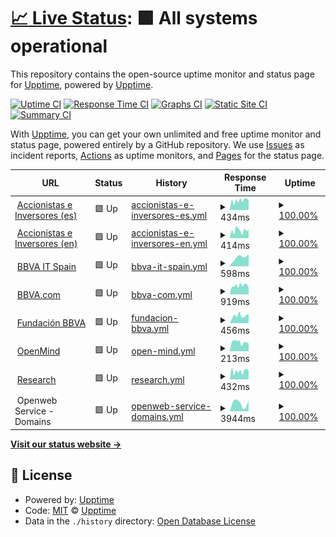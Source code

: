 # [📈 Live Status](https://upptime.github.io/upptime): <!--live status--> **🟩 All systems operational**

This repository contains the open-source uptime monitor and status page for [Upptime](https://upptime.js.org), powered by [Upptime](https://github.com/upptime/upptime).

[![Uptime CI](https://github.com/next-franciscocalle/openweb-uptime/workflows/Uptime%20CI/badge.svg)](https://github.com/next-franciscocalle/openweb-uptime/actions?query=workflow%3A%22Uptime+CI%22)
[![Response Time CI](https://github.com/next-franciscocalle/openweb-uptime/workflows/Response%20Time%20CI/badge.svg)](https://github.com/next-franciscocalle/openweb-uptime/actions?query=workflow%3A%22Response+Time+CI%22)
[![Graphs CI](https://github.com/next-franciscocalle/openweb-uptime/workflows/Graphs%20CI/badge.svg)](https://github.com/next-franciscocalle/openweb-uptime/actions?query=workflow%3A%22Graphs+CI%22)
[![Static Site CI](https://github.com/next-franciscocalle/openweb-uptime/workflows/Static%20Site%20CI/badge.svg)](https://github.com/next-franciscocalle/openweb-uptime/actions?query=workflow%3A%22Static+Site+CI%22)
[![Summary CI](https://github.com/next-franciscocalle/openweb-uptime/workflows/Summary%20CI/badge.svg)](https://github.com/next-franciscocalle/openweb-uptime/actions?query=workflow%3A%22Summary+CI%22)

With [Upptime](https://upptime.js.org), you can get your own unlimited and free uptime monitor and status page, powered entirely by a GitHub repository. We use [Issues](https://github.com/upptime/upptime/issues) as incident reports, [Actions](https://github.com/next-franciscocalle/openweb-uptime/actions) as uptime monitors, and [Pages](https://upptime.github.io/upptime) for the status page.

<!--start: status pages-->
<!-- This summary is generated by Upptime (https://github.com/upptime/upptime) -->
<!-- Do not edit this manually, your changes will be overwritten -->
<!-- prettier-ignore -->
| URL | Status | History | Response Time | Uptime |
| --- | ------ | ------- | ------------- | ------ |
| <img alt="" src="https://favicons.githubusercontent.com/accionistaseinversores.bbva.com" height="13"> [Accionistas e Inversores (es)](https://accionistaseinversores.bbva.com/) | 🟩 Up | [accionistas-e-inversores-es.yml](https://github.com/next-franciscocalle/openweb-uptime/commits/HEAD/history/accionistas-e-inversores-es.yml) | <details><summary><img alt="Response time graph" src="./graphs/accionistas-e-inversores-es/response-time-week.png" height="20"> 434ms</summary><br><a href="https://next-franciscocalle.github.io/openweb-uptime/history/accionistas-e-inversores-es"><img alt="Response time 434" src="https://img.shields.io/endpoint?url=https%3A%2F%2Fraw.githubusercontent.com%2Fnext-franciscocalle%2Fopenweb-uptime%2FHEAD%2Fapi%2Faccionistas-e-inversores-es%2Fresponse-time.json"></a><br><a href="https://next-franciscocalle.github.io/openweb-uptime/history/accionistas-e-inversores-es"><img alt="24-hour response time 434" src="https://img.shields.io/endpoint?url=https%3A%2F%2Fraw.githubusercontent.com%2Fnext-franciscocalle%2Fopenweb-uptime%2FHEAD%2Fapi%2Faccionistas-e-inversores-es%2Fresponse-time-day.json"></a><br><a href="https://next-franciscocalle.github.io/openweb-uptime/history/accionistas-e-inversores-es"><img alt="7-day response time 434" src="https://img.shields.io/endpoint?url=https%3A%2F%2Fraw.githubusercontent.com%2Fnext-franciscocalle%2Fopenweb-uptime%2FHEAD%2Fapi%2Faccionistas-e-inversores-es%2Fresponse-time-week.json"></a><br><a href="https://next-franciscocalle.github.io/openweb-uptime/history/accionistas-e-inversores-es"><img alt="30-day response time 434" src="https://img.shields.io/endpoint?url=https%3A%2F%2Fraw.githubusercontent.com%2Fnext-franciscocalle%2Fopenweb-uptime%2FHEAD%2Fapi%2Faccionistas-e-inversores-es%2Fresponse-time-month.json"></a><br><a href="https://next-franciscocalle.github.io/openweb-uptime/history/accionistas-e-inversores-es"><img alt="1-year response time 434" src="https://img.shields.io/endpoint?url=https%3A%2F%2Fraw.githubusercontent.com%2Fnext-franciscocalle%2Fopenweb-uptime%2FHEAD%2Fapi%2Faccionistas-e-inversores-es%2Fresponse-time-year.json"></a></details> | <details><summary><a href="https://next-franciscocalle.github.io/openweb-uptime/history/accionistas-e-inversores-es">100.00%</a></summary><a href="https://next-franciscocalle.github.io/openweb-uptime/history/accionistas-e-inversores-es"><img alt="All-time uptime 100.00%" src="https://img.shields.io/endpoint?url=https%3A%2F%2Fraw.githubusercontent.com%2Fnext-franciscocalle%2Fopenweb-uptime%2FHEAD%2Fapi%2Faccionistas-e-inversores-es%2Fuptime.json"></a><br><a href="https://next-franciscocalle.github.io/openweb-uptime/history/accionistas-e-inversores-es"><img alt="24-hour uptime 100.00%" src="https://img.shields.io/endpoint?url=https%3A%2F%2Fraw.githubusercontent.com%2Fnext-franciscocalle%2Fopenweb-uptime%2FHEAD%2Fapi%2Faccionistas-e-inversores-es%2Fuptime-day.json"></a><br><a href="https://next-franciscocalle.github.io/openweb-uptime/history/accionistas-e-inversores-es"><img alt="7-day uptime 100.00%" src="https://img.shields.io/endpoint?url=https%3A%2F%2Fraw.githubusercontent.com%2Fnext-franciscocalle%2Fopenweb-uptime%2FHEAD%2Fapi%2Faccionistas-e-inversores-es%2Fuptime-week.json"></a><br><a href="https://next-franciscocalle.github.io/openweb-uptime/history/accionistas-e-inversores-es"><img alt="30-day uptime 100.00%" src="https://img.shields.io/endpoint?url=https%3A%2F%2Fraw.githubusercontent.com%2Fnext-franciscocalle%2Fopenweb-uptime%2FHEAD%2Fapi%2Faccionistas-e-inversores-es%2Fuptime-month.json"></a><br><a href="https://next-franciscocalle.github.io/openweb-uptime/history/accionistas-e-inversores-es"><img alt="1-year uptime 100.00%" src="https://img.shields.io/endpoint?url=https%3A%2F%2Fraw.githubusercontent.com%2Fnext-franciscocalle%2Fopenweb-uptime%2FHEAD%2Fapi%2Faccionistas-e-inversores-es%2Fuptime-year.json"></a></details>
| <img alt="" src="https://favicons.githubusercontent.com/shareholdersandinvestors.bbva.com" height="13"> [Accionistas e Inversores (en)](https://shareholdersandinvestors.bbva.com/) | 🟩 Up | [accionistas-e-inversores-en.yml](https://github.com/next-franciscocalle/openweb-uptime/commits/HEAD/history/accionistas-e-inversores-en.yml) | <details><summary><img alt="Response time graph" src="./graphs/accionistas-e-inversores-en/response-time-week.png" height="20"> 414ms</summary><br><a href="https://next-franciscocalle.github.io/openweb-uptime/history/accionistas-e-inversores-en"><img alt="Response time 414" src="https://img.shields.io/endpoint?url=https%3A%2F%2Fraw.githubusercontent.com%2Fnext-franciscocalle%2Fopenweb-uptime%2FHEAD%2Fapi%2Faccionistas-e-inversores-en%2Fresponse-time.json"></a><br><a href="https://next-franciscocalle.github.io/openweb-uptime/history/accionistas-e-inversores-en"><img alt="24-hour response time 414" src="https://img.shields.io/endpoint?url=https%3A%2F%2Fraw.githubusercontent.com%2Fnext-franciscocalle%2Fopenweb-uptime%2FHEAD%2Fapi%2Faccionistas-e-inversores-en%2Fresponse-time-day.json"></a><br><a href="https://next-franciscocalle.github.io/openweb-uptime/history/accionistas-e-inversores-en"><img alt="7-day response time 414" src="https://img.shields.io/endpoint?url=https%3A%2F%2Fraw.githubusercontent.com%2Fnext-franciscocalle%2Fopenweb-uptime%2FHEAD%2Fapi%2Faccionistas-e-inversores-en%2Fresponse-time-week.json"></a><br><a href="https://next-franciscocalle.github.io/openweb-uptime/history/accionistas-e-inversores-en"><img alt="30-day response time 414" src="https://img.shields.io/endpoint?url=https%3A%2F%2Fraw.githubusercontent.com%2Fnext-franciscocalle%2Fopenweb-uptime%2FHEAD%2Fapi%2Faccionistas-e-inversores-en%2Fresponse-time-month.json"></a><br><a href="https://next-franciscocalle.github.io/openweb-uptime/history/accionistas-e-inversores-en"><img alt="1-year response time 414" src="https://img.shields.io/endpoint?url=https%3A%2F%2Fraw.githubusercontent.com%2Fnext-franciscocalle%2Fopenweb-uptime%2FHEAD%2Fapi%2Faccionistas-e-inversores-en%2Fresponse-time-year.json"></a></details> | <details><summary><a href="https://next-franciscocalle.github.io/openweb-uptime/history/accionistas-e-inversores-en">100.00%</a></summary><a href="https://next-franciscocalle.github.io/openweb-uptime/history/accionistas-e-inversores-en"><img alt="All-time uptime 100.00%" src="https://img.shields.io/endpoint?url=https%3A%2F%2Fraw.githubusercontent.com%2Fnext-franciscocalle%2Fopenweb-uptime%2FHEAD%2Fapi%2Faccionistas-e-inversores-en%2Fuptime.json"></a><br><a href="https://next-franciscocalle.github.io/openweb-uptime/history/accionistas-e-inversores-en"><img alt="24-hour uptime 100.00%" src="https://img.shields.io/endpoint?url=https%3A%2F%2Fraw.githubusercontent.com%2Fnext-franciscocalle%2Fopenweb-uptime%2FHEAD%2Fapi%2Faccionistas-e-inversores-en%2Fuptime-day.json"></a><br><a href="https://next-franciscocalle.github.io/openweb-uptime/history/accionistas-e-inversores-en"><img alt="7-day uptime 100.00%" src="https://img.shields.io/endpoint?url=https%3A%2F%2Fraw.githubusercontent.com%2Fnext-franciscocalle%2Fopenweb-uptime%2FHEAD%2Fapi%2Faccionistas-e-inversores-en%2Fuptime-week.json"></a><br><a href="https://next-franciscocalle.github.io/openweb-uptime/history/accionistas-e-inversores-en"><img alt="30-day uptime 100.00%" src="https://img.shields.io/endpoint?url=https%3A%2F%2Fraw.githubusercontent.com%2Fnext-franciscocalle%2Fopenweb-uptime%2FHEAD%2Fapi%2Faccionistas-e-inversores-en%2Fuptime-month.json"></a><br><a href="https://next-franciscocalle.github.io/openweb-uptime/history/accionistas-e-inversores-en"><img alt="1-year uptime 100.00%" src="https://img.shields.io/endpoint?url=https%3A%2F%2Fraw.githubusercontent.com%2Fnext-franciscocalle%2Fopenweb-uptime%2FHEAD%2Fapi%2Faccionistas-e-inversores-en%2Fuptime-year.json"></a></details>
| <img alt="" src="https://favicons.githubusercontent.com/www.bbvaitspain.com" height="13"> [BBVA IT Spain](https://www.bbvaitspain.com) | 🟩 Up | [bbva-it-spain.yml](https://github.com/next-franciscocalle/openweb-uptime/commits/HEAD/history/bbva-it-spain.yml) | <details><summary><img alt="Response time graph" src="./graphs/bbva-it-spain/response-time-week.png" height="20"> 598ms</summary><br><a href="https://next-franciscocalle.github.io/openweb-uptime/history/bbva-it-spain"><img alt="Response time 598" src="https://img.shields.io/endpoint?url=https%3A%2F%2Fraw.githubusercontent.com%2Fnext-franciscocalle%2Fopenweb-uptime%2FHEAD%2Fapi%2Fbbva-it-spain%2Fresponse-time.json"></a><br><a href="https://next-franciscocalle.github.io/openweb-uptime/history/bbva-it-spain"><img alt="24-hour response time 598" src="https://img.shields.io/endpoint?url=https%3A%2F%2Fraw.githubusercontent.com%2Fnext-franciscocalle%2Fopenweb-uptime%2FHEAD%2Fapi%2Fbbva-it-spain%2Fresponse-time-day.json"></a><br><a href="https://next-franciscocalle.github.io/openweb-uptime/history/bbva-it-spain"><img alt="7-day response time 598" src="https://img.shields.io/endpoint?url=https%3A%2F%2Fraw.githubusercontent.com%2Fnext-franciscocalle%2Fopenweb-uptime%2FHEAD%2Fapi%2Fbbva-it-spain%2Fresponse-time-week.json"></a><br><a href="https://next-franciscocalle.github.io/openweb-uptime/history/bbva-it-spain"><img alt="30-day response time 598" src="https://img.shields.io/endpoint?url=https%3A%2F%2Fraw.githubusercontent.com%2Fnext-franciscocalle%2Fopenweb-uptime%2FHEAD%2Fapi%2Fbbva-it-spain%2Fresponse-time-month.json"></a><br><a href="https://next-franciscocalle.github.io/openweb-uptime/history/bbva-it-spain"><img alt="1-year response time 598" src="https://img.shields.io/endpoint?url=https%3A%2F%2Fraw.githubusercontent.com%2Fnext-franciscocalle%2Fopenweb-uptime%2FHEAD%2Fapi%2Fbbva-it-spain%2Fresponse-time-year.json"></a></details> | <details><summary><a href="https://next-franciscocalle.github.io/openweb-uptime/history/bbva-it-spain">100.00%</a></summary><a href="https://next-franciscocalle.github.io/openweb-uptime/history/bbva-it-spain"><img alt="All-time uptime 100.00%" src="https://img.shields.io/endpoint?url=https%3A%2F%2Fraw.githubusercontent.com%2Fnext-franciscocalle%2Fopenweb-uptime%2FHEAD%2Fapi%2Fbbva-it-spain%2Fuptime.json"></a><br><a href="https://next-franciscocalle.github.io/openweb-uptime/history/bbva-it-spain"><img alt="24-hour uptime 100.00%" src="https://img.shields.io/endpoint?url=https%3A%2F%2Fraw.githubusercontent.com%2Fnext-franciscocalle%2Fopenweb-uptime%2FHEAD%2Fapi%2Fbbva-it-spain%2Fuptime-day.json"></a><br><a href="https://next-franciscocalle.github.io/openweb-uptime/history/bbva-it-spain"><img alt="7-day uptime 100.00%" src="https://img.shields.io/endpoint?url=https%3A%2F%2Fraw.githubusercontent.com%2Fnext-franciscocalle%2Fopenweb-uptime%2FHEAD%2Fapi%2Fbbva-it-spain%2Fuptime-week.json"></a><br><a href="https://next-franciscocalle.github.io/openweb-uptime/history/bbva-it-spain"><img alt="30-day uptime 100.00%" src="https://img.shields.io/endpoint?url=https%3A%2F%2Fraw.githubusercontent.com%2Fnext-franciscocalle%2Fopenweb-uptime%2FHEAD%2Fapi%2Fbbva-it-spain%2Fuptime-month.json"></a><br><a href="https://next-franciscocalle.github.io/openweb-uptime/history/bbva-it-spain"><img alt="1-year uptime 100.00%" src="https://img.shields.io/endpoint?url=https%3A%2F%2Fraw.githubusercontent.com%2Fnext-franciscocalle%2Fopenweb-uptime%2FHEAD%2Fapi%2Fbbva-it-spain%2Fuptime-year.json"></a></details>
| <img alt="" src="https://favicons.githubusercontent.com/www.bbva.com" height="13"> [BBVA.com](https://www.bbva.com) | 🟩 Up | [bbva-com.yml](https://github.com/next-franciscocalle/openweb-uptime/commits/HEAD/history/bbva-com.yml) | <details><summary><img alt="Response time graph" src="./graphs/bbva-com/response-time-week.png" height="20"> 919ms</summary><br><a href="https://next-franciscocalle.github.io/openweb-uptime/history/bbva-com"><img alt="Response time 919" src="https://img.shields.io/endpoint?url=https%3A%2F%2Fraw.githubusercontent.com%2Fnext-franciscocalle%2Fopenweb-uptime%2FHEAD%2Fapi%2Fbbva-com%2Fresponse-time.json"></a><br><a href="https://next-franciscocalle.github.io/openweb-uptime/history/bbva-com"><img alt="24-hour response time 919" src="https://img.shields.io/endpoint?url=https%3A%2F%2Fraw.githubusercontent.com%2Fnext-franciscocalle%2Fopenweb-uptime%2FHEAD%2Fapi%2Fbbva-com%2Fresponse-time-day.json"></a><br><a href="https://next-franciscocalle.github.io/openweb-uptime/history/bbva-com"><img alt="7-day response time 919" src="https://img.shields.io/endpoint?url=https%3A%2F%2Fraw.githubusercontent.com%2Fnext-franciscocalle%2Fopenweb-uptime%2FHEAD%2Fapi%2Fbbva-com%2Fresponse-time-week.json"></a><br><a href="https://next-franciscocalle.github.io/openweb-uptime/history/bbva-com"><img alt="30-day response time 919" src="https://img.shields.io/endpoint?url=https%3A%2F%2Fraw.githubusercontent.com%2Fnext-franciscocalle%2Fopenweb-uptime%2FHEAD%2Fapi%2Fbbva-com%2Fresponse-time-month.json"></a><br><a href="https://next-franciscocalle.github.io/openweb-uptime/history/bbva-com"><img alt="1-year response time 919" src="https://img.shields.io/endpoint?url=https%3A%2F%2Fraw.githubusercontent.com%2Fnext-franciscocalle%2Fopenweb-uptime%2FHEAD%2Fapi%2Fbbva-com%2Fresponse-time-year.json"></a></details> | <details><summary><a href="https://next-franciscocalle.github.io/openweb-uptime/history/bbva-com">100.00%</a></summary><a href="https://next-franciscocalle.github.io/openweb-uptime/history/bbva-com"><img alt="All-time uptime 100.00%" src="https://img.shields.io/endpoint?url=https%3A%2F%2Fraw.githubusercontent.com%2Fnext-franciscocalle%2Fopenweb-uptime%2FHEAD%2Fapi%2Fbbva-com%2Fuptime.json"></a><br><a href="https://next-franciscocalle.github.io/openweb-uptime/history/bbva-com"><img alt="24-hour uptime 100.00%" src="https://img.shields.io/endpoint?url=https%3A%2F%2Fraw.githubusercontent.com%2Fnext-franciscocalle%2Fopenweb-uptime%2FHEAD%2Fapi%2Fbbva-com%2Fuptime-day.json"></a><br><a href="https://next-franciscocalle.github.io/openweb-uptime/history/bbva-com"><img alt="7-day uptime 100.00%" src="https://img.shields.io/endpoint?url=https%3A%2F%2Fraw.githubusercontent.com%2Fnext-franciscocalle%2Fopenweb-uptime%2FHEAD%2Fapi%2Fbbva-com%2Fuptime-week.json"></a><br><a href="https://next-franciscocalle.github.io/openweb-uptime/history/bbva-com"><img alt="30-day uptime 100.00%" src="https://img.shields.io/endpoint?url=https%3A%2F%2Fraw.githubusercontent.com%2Fnext-franciscocalle%2Fopenweb-uptime%2FHEAD%2Fapi%2Fbbva-com%2Fuptime-month.json"></a><br><a href="https://next-franciscocalle.github.io/openweb-uptime/history/bbva-com"><img alt="1-year uptime 100.00%" src="https://img.shields.io/endpoint?url=https%3A%2F%2Fraw.githubusercontent.com%2Fnext-franciscocalle%2Fopenweb-uptime%2FHEAD%2Fapi%2Fbbva-com%2Fuptime-year.json"></a></details>
| <img alt="" src="https://favicons.githubusercontent.com/www.fbbva.es" height="13"> [Fundación BBVA](https://www.fbbva.es/) | 🟩 Up | [fundacion-bbva.yml](https://github.com/next-franciscocalle/openweb-uptime/commits/HEAD/history/fundacion-bbva.yml) | <details><summary><img alt="Response time graph" src="./graphs/fundacion-bbva/response-time-week.png" height="20"> 456ms</summary><br><a href="https://next-franciscocalle.github.io/openweb-uptime/history/fundacion-bbva"><img alt="Response time 456" src="https://img.shields.io/endpoint?url=https%3A%2F%2Fraw.githubusercontent.com%2Fnext-franciscocalle%2Fopenweb-uptime%2FHEAD%2Fapi%2Ffundacion-bbva%2Fresponse-time.json"></a><br><a href="https://next-franciscocalle.github.io/openweb-uptime/history/fundacion-bbva"><img alt="24-hour response time 456" src="https://img.shields.io/endpoint?url=https%3A%2F%2Fraw.githubusercontent.com%2Fnext-franciscocalle%2Fopenweb-uptime%2FHEAD%2Fapi%2Ffundacion-bbva%2Fresponse-time-day.json"></a><br><a href="https://next-franciscocalle.github.io/openweb-uptime/history/fundacion-bbva"><img alt="7-day response time 456" src="https://img.shields.io/endpoint?url=https%3A%2F%2Fraw.githubusercontent.com%2Fnext-franciscocalle%2Fopenweb-uptime%2FHEAD%2Fapi%2Ffundacion-bbva%2Fresponse-time-week.json"></a><br><a href="https://next-franciscocalle.github.io/openweb-uptime/history/fundacion-bbva"><img alt="30-day response time 456" src="https://img.shields.io/endpoint?url=https%3A%2F%2Fraw.githubusercontent.com%2Fnext-franciscocalle%2Fopenweb-uptime%2FHEAD%2Fapi%2Ffundacion-bbva%2Fresponse-time-month.json"></a><br><a href="https://next-franciscocalle.github.io/openweb-uptime/history/fundacion-bbva"><img alt="1-year response time 456" src="https://img.shields.io/endpoint?url=https%3A%2F%2Fraw.githubusercontent.com%2Fnext-franciscocalle%2Fopenweb-uptime%2FHEAD%2Fapi%2Ffundacion-bbva%2Fresponse-time-year.json"></a></details> | <details><summary><a href="https://next-franciscocalle.github.io/openweb-uptime/history/fundacion-bbva">100.00%</a></summary><a href="https://next-franciscocalle.github.io/openweb-uptime/history/fundacion-bbva"><img alt="All-time uptime 100.00%" src="https://img.shields.io/endpoint?url=https%3A%2F%2Fraw.githubusercontent.com%2Fnext-franciscocalle%2Fopenweb-uptime%2FHEAD%2Fapi%2Ffundacion-bbva%2Fuptime.json"></a><br><a href="https://next-franciscocalle.github.io/openweb-uptime/history/fundacion-bbva"><img alt="24-hour uptime 100.00%" src="https://img.shields.io/endpoint?url=https%3A%2F%2Fraw.githubusercontent.com%2Fnext-franciscocalle%2Fopenweb-uptime%2FHEAD%2Fapi%2Ffundacion-bbva%2Fuptime-day.json"></a><br><a href="https://next-franciscocalle.github.io/openweb-uptime/history/fundacion-bbva"><img alt="7-day uptime 100.00%" src="https://img.shields.io/endpoint?url=https%3A%2F%2Fraw.githubusercontent.com%2Fnext-franciscocalle%2Fopenweb-uptime%2FHEAD%2Fapi%2Ffundacion-bbva%2Fuptime-week.json"></a><br><a href="https://next-franciscocalle.github.io/openweb-uptime/history/fundacion-bbva"><img alt="30-day uptime 100.00%" src="https://img.shields.io/endpoint?url=https%3A%2F%2Fraw.githubusercontent.com%2Fnext-franciscocalle%2Fopenweb-uptime%2FHEAD%2Fapi%2Ffundacion-bbva%2Fuptime-month.json"></a><br><a href="https://next-franciscocalle.github.io/openweb-uptime/history/fundacion-bbva"><img alt="1-year uptime 100.00%" src="https://img.shields.io/endpoint?url=https%3A%2F%2Fraw.githubusercontent.com%2Fnext-franciscocalle%2Fopenweb-uptime%2FHEAD%2Fapi%2Ffundacion-bbva%2Fuptime-year.json"></a></details>
| <img alt="" src="https://favicons.githubusercontent.com/www.bbvaopenmind.com" height="13"> [OpenMind](https://www.bbvaopenmind.com/) | 🟩 Up | [open-mind.yml](https://github.com/next-franciscocalle/openweb-uptime/commits/HEAD/history/open-mind.yml) | <details><summary><img alt="Response time graph" src="./graphs/open-mind/response-time-week.png" height="20"> 213ms</summary><br><a href="https://next-franciscocalle.github.io/openweb-uptime/history/open-mind"><img alt="Response time 213" src="https://img.shields.io/endpoint?url=https%3A%2F%2Fraw.githubusercontent.com%2Fnext-franciscocalle%2Fopenweb-uptime%2FHEAD%2Fapi%2Fopen-mind%2Fresponse-time.json"></a><br><a href="https://next-franciscocalle.github.io/openweb-uptime/history/open-mind"><img alt="24-hour response time 213" src="https://img.shields.io/endpoint?url=https%3A%2F%2Fraw.githubusercontent.com%2Fnext-franciscocalle%2Fopenweb-uptime%2FHEAD%2Fapi%2Fopen-mind%2Fresponse-time-day.json"></a><br><a href="https://next-franciscocalle.github.io/openweb-uptime/history/open-mind"><img alt="7-day response time 213" src="https://img.shields.io/endpoint?url=https%3A%2F%2Fraw.githubusercontent.com%2Fnext-franciscocalle%2Fopenweb-uptime%2FHEAD%2Fapi%2Fopen-mind%2Fresponse-time-week.json"></a><br><a href="https://next-franciscocalle.github.io/openweb-uptime/history/open-mind"><img alt="30-day response time 213" src="https://img.shields.io/endpoint?url=https%3A%2F%2Fraw.githubusercontent.com%2Fnext-franciscocalle%2Fopenweb-uptime%2FHEAD%2Fapi%2Fopen-mind%2Fresponse-time-month.json"></a><br><a href="https://next-franciscocalle.github.io/openweb-uptime/history/open-mind"><img alt="1-year response time 213" src="https://img.shields.io/endpoint?url=https%3A%2F%2Fraw.githubusercontent.com%2Fnext-franciscocalle%2Fopenweb-uptime%2FHEAD%2Fapi%2Fopen-mind%2Fresponse-time-year.json"></a></details> | <details><summary><a href="https://next-franciscocalle.github.io/openweb-uptime/history/open-mind">100.00%</a></summary><a href="https://next-franciscocalle.github.io/openweb-uptime/history/open-mind"><img alt="All-time uptime 100.00%" src="https://img.shields.io/endpoint?url=https%3A%2F%2Fraw.githubusercontent.com%2Fnext-franciscocalle%2Fopenweb-uptime%2FHEAD%2Fapi%2Fopen-mind%2Fuptime.json"></a><br><a href="https://next-franciscocalle.github.io/openweb-uptime/history/open-mind"><img alt="24-hour uptime 100.00%" src="https://img.shields.io/endpoint?url=https%3A%2F%2Fraw.githubusercontent.com%2Fnext-franciscocalle%2Fopenweb-uptime%2FHEAD%2Fapi%2Fopen-mind%2Fuptime-day.json"></a><br><a href="https://next-franciscocalle.github.io/openweb-uptime/history/open-mind"><img alt="7-day uptime 100.00%" src="https://img.shields.io/endpoint?url=https%3A%2F%2Fraw.githubusercontent.com%2Fnext-franciscocalle%2Fopenweb-uptime%2FHEAD%2Fapi%2Fopen-mind%2Fuptime-week.json"></a><br><a href="https://next-franciscocalle.github.io/openweb-uptime/history/open-mind"><img alt="30-day uptime 100.00%" src="https://img.shields.io/endpoint?url=https%3A%2F%2Fraw.githubusercontent.com%2Fnext-franciscocalle%2Fopenweb-uptime%2FHEAD%2Fapi%2Fopen-mind%2Fuptime-month.json"></a><br><a href="https://next-franciscocalle.github.io/openweb-uptime/history/open-mind"><img alt="1-year uptime 100.00%" src="https://img.shields.io/endpoint?url=https%3A%2F%2Fraw.githubusercontent.com%2Fnext-franciscocalle%2Fopenweb-uptime%2FHEAD%2Fapi%2Fopen-mind%2Fuptime-year.json"></a></details>
| <img alt="" src="https://favicons.githubusercontent.com/www.bbvaresearch.com" height="13"> [Research](https://www.bbvaresearch.com/) | 🟩 Up | [research.yml](https://github.com/next-franciscocalle/openweb-uptime/commits/HEAD/history/research.yml) | <details><summary><img alt="Response time graph" src="./graphs/research/response-time-week.png" height="20"> 432ms</summary><br><a href="https://next-franciscocalle.github.io/openweb-uptime/history/research"><img alt="Response time 432" src="https://img.shields.io/endpoint?url=https%3A%2F%2Fraw.githubusercontent.com%2Fnext-franciscocalle%2Fopenweb-uptime%2FHEAD%2Fapi%2Fresearch%2Fresponse-time.json"></a><br><a href="https://next-franciscocalle.github.io/openweb-uptime/history/research"><img alt="24-hour response time 432" src="https://img.shields.io/endpoint?url=https%3A%2F%2Fraw.githubusercontent.com%2Fnext-franciscocalle%2Fopenweb-uptime%2FHEAD%2Fapi%2Fresearch%2Fresponse-time-day.json"></a><br><a href="https://next-franciscocalle.github.io/openweb-uptime/history/research"><img alt="7-day response time 432" src="https://img.shields.io/endpoint?url=https%3A%2F%2Fraw.githubusercontent.com%2Fnext-franciscocalle%2Fopenweb-uptime%2FHEAD%2Fapi%2Fresearch%2Fresponse-time-week.json"></a><br><a href="https://next-franciscocalle.github.io/openweb-uptime/history/research"><img alt="30-day response time 432" src="https://img.shields.io/endpoint?url=https%3A%2F%2Fraw.githubusercontent.com%2Fnext-franciscocalle%2Fopenweb-uptime%2FHEAD%2Fapi%2Fresearch%2Fresponse-time-month.json"></a><br><a href="https://next-franciscocalle.github.io/openweb-uptime/history/research"><img alt="1-year response time 432" src="https://img.shields.io/endpoint?url=https%3A%2F%2Fraw.githubusercontent.com%2Fnext-franciscocalle%2Fopenweb-uptime%2FHEAD%2Fapi%2Fresearch%2Fresponse-time-year.json"></a></details> | <details><summary><a href="https://next-franciscocalle.github.io/openweb-uptime/history/research">100.00%</a></summary><a href="https://next-franciscocalle.github.io/openweb-uptime/history/research"><img alt="All-time uptime 100.00%" src="https://img.shields.io/endpoint?url=https%3A%2F%2Fraw.githubusercontent.com%2Fnext-franciscocalle%2Fopenweb-uptime%2FHEAD%2Fapi%2Fresearch%2Fuptime.json"></a><br><a href="https://next-franciscocalle.github.io/openweb-uptime/history/research"><img alt="24-hour uptime 100.00%" src="https://img.shields.io/endpoint?url=https%3A%2F%2Fraw.githubusercontent.com%2Fnext-franciscocalle%2Fopenweb-uptime%2FHEAD%2Fapi%2Fresearch%2Fuptime-day.json"></a><br><a href="https://next-franciscocalle.github.io/openweb-uptime/history/research"><img alt="7-day uptime 100.00%" src="https://img.shields.io/endpoint?url=https%3A%2F%2Fraw.githubusercontent.com%2Fnext-franciscocalle%2Fopenweb-uptime%2FHEAD%2Fapi%2Fresearch%2Fuptime-week.json"></a><br><a href="https://next-franciscocalle.github.io/openweb-uptime/history/research"><img alt="30-day uptime 100.00%" src="https://img.shields.io/endpoint?url=https%3A%2F%2Fraw.githubusercontent.com%2Fnext-franciscocalle%2Fopenweb-uptime%2FHEAD%2Fapi%2Fresearch%2Fuptime-month.json"></a><br><a href="https://next-franciscocalle.github.io/openweb-uptime/history/research"><img alt="1-year uptime 100.00%" src="https://img.shields.io/endpoint?url=https%3A%2F%2Fraw.githubusercontent.com%2Fnext-franciscocalle%2Fopenweb-uptime%2FHEAD%2Fapi%2Fresearch%2Fuptime-year.json"></a></details>
| <img alt="" src="https://favicons.githubusercontent.com/null" height="13"> Openweb Service - Domains | 🟩 Up | [openweb-service-domains.yml](https://github.com/next-franciscocalle/openweb-uptime/commits/HEAD/history/openweb-service-domains.yml) | <details><summary><img alt="Response time graph" src="./graphs/openweb-service-domains/response-time-week.png" height="20"> 3944ms</summary><br><a href="https://next-franciscocalle.github.io/openweb-uptime/history/openweb-service-domains"><img alt="Response time 3944" src="https://img.shields.io/endpoint?url=https%3A%2F%2Fraw.githubusercontent.com%2Fnext-franciscocalle%2Fopenweb-uptime%2FHEAD%2Fapi%2Fopenweb-service-domains%2Fresponse-time.json"></a><br><a href="https://next-franciscocalle.github.io/openweb-uptime/history/openweb-service-domains"><img alt="24-hour response time 3944" src="https://img.shields.io/endpoint?url=https%3A%2F%2Fraw.githubusercontent.com%2Fnext-franciscocalle%2Fopenweb-uptime%2FHEAD%2Fapi%2Fopenweb-service-domains%2Fresponse-time-day.json"></a><br><a href="https://next-franciscocalle.github.io/openweb-uptime/history/openweb-service-domains"><img alt="7-day response time 3944" src="https://img.shields.io/endpoint?url=https%3A%2F%2Fraw.githubusercontent.com%2Fnext-franciscocalle%2Fopenweb-uptime%2FHEAD%2Fapi%2Fopenweb-service-domains%2Fresponse-time-week.json"></a><br><a href="https://next-franciscocalle.github.io/openweb-uptime/history/openweb-service-domains"><img alt="30-day response time 3944" src="https://img.shields.io/endpoint?url=https%3A%2F%2Fraw.githubusercontent.com%2Fnext-franciscocalle%2Fopenweb-uptime%2FHEAD%2Fapi%2Fopenweb-service-domains%2Fresponse-time-month.json"></a><br><a href="https://next-franciscocalle.github.io/openweb-uptime/history/openweb-service-domains"><img alt="1-year response time 3944" src="https://img.shields.io/endpoint?url=https%3A%2F%2Fraw.githubusercontent.com%2Fnext-franciscocalle%2Fopenweb-uptime%2FHEAD%2Fapi%2Fopenweb-service-domains%2Fresponse-time-year.json"></a></details> | <details><summary><a href="https://next-franciscocalle.github.io/openweb-uptime/history/openweb-service-domains">100.00%</a></summary><a href="https://next-franciscocalle.github.io/openweb-uptime/history/openweb-service-domains"><img alt="All-time uptime 100.00%" src="https://img.shields.io/endpoint?url=https%3A%2F%2Fraw.githubusercontent.com%2Fnext-franciscocalle%2Fopenweb-uptime%2FHEAD%2Fapi%2Fopenweb-service-domains%2Fuptime.json"></a><br><a href="https://next-franciscocalle.github.io/openweb-uptime/history/openweb-service-domains"><img alt="24-hour uptime 100.00%" src="https://img.shields.io/endpoint?url=https%3A%2F%2Fraw.githubusercontent.com%2Fnext-franciscocalle%2Fopenweb-uptime%2FHEAD%2Fapi%2Fopenweb-service-domains%2Fuptime-day.json"></a><br><a href="https://next-franciscocalle.github.io/openweb-uptime/history/openweb-service-domains"><img alt="7-day uptime 100.00%" src="https://img.shields.io/endpoint?url=https%3A%2F%2Fraw.githubusercontent.com%2Fnext-franciscocalle%2Fopenweb-uptime%2FHEAD%2Fapi%2Fopenweb-service-domains%2Fuptime-week.json"></a><br><a href="https://next-franciscocalle.github.io/openweb-uptime/history/openweb-service-domains"><img alt="30-day uptime 100.00%" src="https://img.shields.io/endpoint?url=https%3A%2F%2Fraw.githubusercontent.com%2Fnext-franciscocalle%2Fopenweb-uptime%2FHEAD%2Fapi%2Fopenweb-service-domains%2Fuptime-month.json"></a><br><a href="https://next-franciscocalle.github.io/openweb-uptime/history/openweb-service-domains"><img alt="1-year uptime 100.00%" src="https://img.shields.io/endpoint?url=https%3A%2F%2Fraw.githubusercontent.com%2Fnext-franciscocalle%2Fopenweb-uptime%2FHEAD%2Fapi%2Fopenweb-service-domains%2Fuptime-year.json"></a></details>

<!--end: status pages-->

[**Visit our status website →**](https://upptime.github.io/upptime)

## 📄 License

- Powered by: [Upptime](https://github.com/upptime/upptime)
- Code: [MIT](./LICENSE) © [Upptime](https://upptime.js.org)
- Data in the `./history` directory: [Open Database License](https://opendatacommons.org/licenses/odbl/1-0/)
